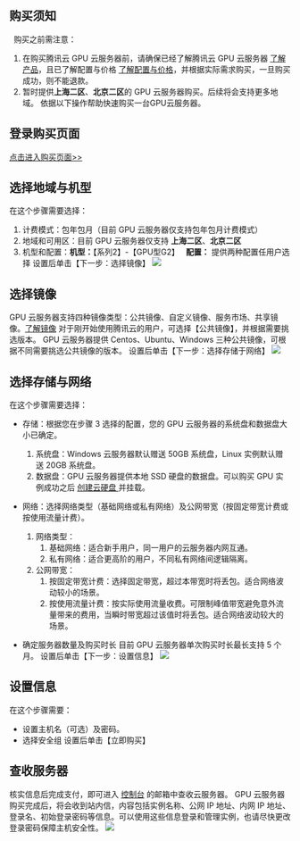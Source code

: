 ##  购买须知
 
购买之前需注意：
1. 在购买腾讯云 GPU 云服务器前，请确保已经了解腾讯云 GPU 云服务器 [了解产品](https://www.qcloud.com/document/product/560/8015)，且已了解配置与价格 [了解配置与价格](https://www.qcloud.com/document/product/560/8025)，并根据实际需求购买，一旦购买成功，则不能退款。
2. 暂时提供**上海二区**、**北京二区**的 GPU 云服务器购买。后续将会支持更多地域。
依据以下操作帮助快速购买一台GPU云服务器。

##  登录购买页面

[点击进入购买页面>>](https://buy.qcloud.com/cvm?regionId=8&zoneId=800002&generation=v2&deviceType=gpu&tabIndex=1)
##  选择地域与机型
在这个步骤需要选择：
1. 计费模式：包年包月（目前 GPU 云服务器仅支持包年包月计费模式）
2. 地域和可用区：目前 GPU 云服务器仅支持 **上海二区**、**北京二区**
3. 机型和配置：**机型：**【系列2】-【GPU型G2】   **配置：** 提供两种配置任用户选择
设置后单击【下一步：选择镜像】
 ![](//mc.qcloudimg.com/static/img/725cf0f93276c83d13c1fc7528cca72d/image.png)



##  选择镜像

GPU 云服务器支持四种镜像类型：公共镜像、自定义镜像、服务市场、共享镜像。[了解镜像](https://www.qcloud.com/document/product/213/4940)
对于刚开始使用腾讯云的用户，可选择【公共镜像】，并根据需要挑选版本。
GPU 云服务器提供 Centos、Ubuntu、Windows 三种公共镜像，可根据不同需要挑选公共镜像的版本。
 设置后单击【下一步：选择存储于网络】
![](//mc.qcloudimg.com/static/img/63210bc3654107b68336d1e92789b000/image.png)

## 选择存储与网络

在这个步骤需要选择：
- 存储：根据您在步骤 3 选择的配置，您的 GPU 云服务器的系统盘和数据盘大小已确定。
	1. 系统盘：Windows 云服务器默认赠送 50GB 系统盘，Linux 实例默认赠送 20GB 系统盘。
	2. 数据盘：GPU 云服务器提供本地 SSD 硬盘的数据盘。可以购买 GPU 实例成功之后 [创建云硬盘 ](https://www.qcloud.com/document/product/362/5744#.E5.88.9B.E5.BB.BA.E5.BC.B9.E6.80.A7.E4.BA.91.E7.9B.98)并挂载。
- 网络：选择网络类型（基础网络或私有网络）及公网带宽（按固定带宽计费或按使用流量计费）。
	1. 网络类型：
		1. 基础网络：适合新手用户，同一用户的云服务器内网互通。
		2. 私有网络：适合更高阶的用户，不同私有网络间逻辑隔离。
	2. 公网带宽：
		1. 按固定带宽计费：选择固定带宽，超过本带宽时将丢包。适合网络波动较小的场景。
		2. 按使用流量计费：按实际使用流量收费。可限制峰值带宽避免意外流量带来的费用，当瞬时带宽超过该值时将丢包。适合网络波动较大的场景。

- 确定服务器数量及购买时长
目前 GPU 云服务器单次购买时长最长支持 5 个月。
 设置后单击【下一步：设置信息】
![](//mc.qcloudimg.com/static/img/fad7f5a70733d8d2b8eea5ca4d675f2f/image.png)

## 设置信息

在这个步骤需要：
- 设置主机名（可选）及密码。
- 选择安全组
设置后单击【立即购买】

## 查收服务器

核实信息后完成支付，即可进入 [控制台](https://console.qcloud.com/cvm) 的邮箱中查收云服务器。
GPU 云服务器购买完成后，将会收到站内信，内容包括实例名称、公网 IP 地址、内网 IP 地址、登录名、初始登录密码等信息。可以使用这些信息登录和管理实例，也请尽快更改登录密码保障主机安全性。
![](//mc.qcloudimg.com/static/img/b53ada7838fe0c3e0246660d61d502e3/image.png)
